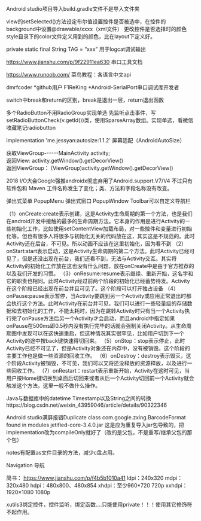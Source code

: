 Android studio项目导入build.gradle文件不是导入文件夹

view的setSelected()方法设定布尔值设置控件是否被选中，在控件的background中设置@drawable/xxxx（xml文件）  更改控件是否选择时的颜色
style目录下的color文件定义用到的颜色，比在layout下定义好。

private static final String TAG = “xxx”  用于logcat调试输出

https://www.jianshu.com/p/9f22911ea630   串口工具文档

https://www.runoob.com/  菜鸟教程：各语言中文api

dmrfcoder *github用户       F1ReKing  *Android-SerialPort串口调试库开发者

switch中break和return的区别，break是退出一层，return退出函数

多个RadioButton不用RadioGroup实现单选  先监听点击事件，写setRadioButtonCheck(v.getId())类，使用SparseArray数组。实现单选，看微信收藏笔记radiobutton

implementation 'me.jessyan:autosize:1.1.2' 屏幕适配（AndroidAutoSize）

获取ViewGroup------MainActivity activity;                               
返回View:       activity.getWindow().getDecorView()                  
返回ViewGroup： (ViewGroup)activity.getWindow().getDecorView()

2018 I/O大会Google强推androidx彻底弃用了Android.support.V7/V4  不过只有软件包和 Maven 工件名称发生了变化；类、方法和字段名称没有改变。

弹出式菜单 PopupMenu    弹出式窗口 PopupWindow  Toolbar可以自定义导航栏

（1）onCreate:create表示创建，这是Activity生命周期的第一个方法，也是我们在android开发中接触的最多的生命周期方法。它本身的作用是进行Activity的一些初始化工作，比如使用setContentView加载布局，对一些控件和变量进行初始化等。但也有很多人将很多与初始化无关的代码放在这，其实这是不规范的。此时Activity还在后台，不可见。所以动画不应该在这里初始化，因为看不到
（2）onStart:start表示启动，这是Activity生命周期的第二个方法。此时Activity已经可见了，但是还没出现在前台，我们还看不到，无法与Activity交互。其实将Activity的初始化工作放在这也没有什么问题，放在onCreate中是由于官方推荐的以及我们开发的习惯。
（3）onResume:resume表示继续、重新开始，这名字和它的职责也相同。此时Activity经过前两个阶段的初始化已经蓄势待发。Activity在这个阶段已经出现在前台并且可见了。这个阶段可以打开独占设备
（4）onPause:pause表示暂停，当Activity要跳到另一个Activity或应用正常退出时都会执行这个方法。此时Activity在前台并可见，我们可以进行一些轻量级的存储数据和去初始化的工作，不能太耗时，因为在跳转Activity时只有当一个Activity执行完了onPause方法后另一个Activity才会启动，而且android中指定如果onPause在500ms即0.5秒内没有执行完毕的话就会强制关闭Activity。从生命周期图中发现可以在这快速重启，但这种情况其实很罕见，比如用户切到下一个Activity的途中按back键快速得切回来。
（5）onStop：stop表示停止，此时Activity已经不可见了，但是Activity对象还在内存中，没有被销毁。这个阶段的主要工作也是做一些资源的回收工作。
（6）onDestroy：destroy表示毁灭，这个阶段Activity被销毁，不可见，我们可以又将还没释放的资源释放，以及进行一些回收工作。
（7）onRestart：restart表示重新开始，Activity在这时可见，当用户按Home键切换到桌面后切回来或者从后一个Activity切回前一个Activity就会触发这个方法。这里一般不做什么操作。

Java与数据库中的datetime Timestamp以及String之间的转换https://blog.csdn.net/weixin_43959046/article/details/90322346

Android studio满屏报错Duplicate class com.google.zxing.BarcodeFormat found in modules jetified-core-3.4.0.jar      这是应为重复导入jar包导致的，把implementation改为compileOnly就好了（改的是父包，不是重写/继承父包的那个包）

notes有配置as文件目录的方法，减少c盘占用。

Navigation  导航

简书：   https://www.jianshu.com/p/f4b5b1010a41
ldpi：240x320
mdpi：320x480
hdpi：480x800、480x854
xhdpi：至少960*720  720p
xxhdpi：1920×1080  1080p

xutils3绑定控件，控件监听，绑定函数....只能使用private！！！使用其它修饰符不起作用。
